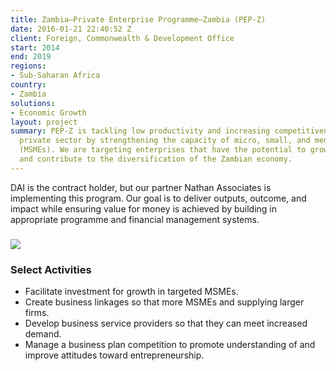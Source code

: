 ```yaml
---
title: Zambia—Private Enterprise Programme–Zambia (PEP-Z)
date: 2016-01-21 22:40:52 Z
client: Foreign, Commonwealth & Development Office
start: 2014
end: 2019
regions:
- Sub-Saharan Africa
country:
- Zambia
solutions:
- Economic Growth
layout: project
summary: PEP-Z is tackling low productivity and increasing competitiveness in Zambia's
  private sector by strengthening the capacity of micro, small, and medium-sized enterprises
  (MSMEs). We are targeting enterprises that have the potential to grow, create jobs,
  and contribute to the diversification of the Zambian economy.
---
```


DAI is the contract holder, but our partner Nathan Associates is implementing this program. Our goal is to deliver outputs, outcome, and impact while ensuring value for money is achieved by building in appropriate programme and financial management systems.

###  ![][1]

###  Select Activities

* Facilitate investment for growth in targeted MSMEs.
* Create business linkages so that more MSMEs and supplying larger firms.
* Develop business service providers so that they can meet increased demand.
* Manage a business plan competition to promote understanding of and improve attitudes toward entrepreneurship.

[1]: https://assetify-dai.com/projects/Zambia-PEP-Z.jpg
